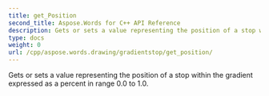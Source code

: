```yaml
---
title: get_Position
second_title: Aspose.Words for C++ API Reference
description: Gets or sets a value representing the position of a stop within the gradient expressed as a percent in range 0.0 to 1.0. 
type: docs
weight: 0
url: /cpp/aspose.words.drawing/gradientstop/get_position/
---
```


Gets or sets a value representing the position of a stop within the gradient expressed as a percent in range 0.0 to 1.0. 

